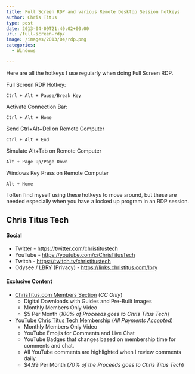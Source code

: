 ```yaml
---
title: Full Screen RDP and various Remote Desktop Session hotkeys
author: Chris Titus
type: post
date: 2013-04-09T21:40:02+00:00
url: /full-screen-rdp/
image: /images/2013/04/rdp.png
categories:
  - Windows

---
```

Here are all the hotkeys I use regularly when doing Full Screen RDP.<!--more-->

Full Screen RDP Hotkey:
  
`Ctrl + Alt + Pause/Break Key`
  
Activate Connection Bar:
  
`Ctrl + Alt + Home`
  
Send Ctrl+Alt+Del on Remote Computer
  
`Ctrl + Alt + End`
  
Simulate Alt+Tab on Remote Computer
  
`Alt + Page Up/Page Down`
  
Windows Key Press on Remote Computer
  
`Alt + Home`

I often find myself using these hotkeys to move around, but these are needed especially when you have a locked up program in an RDP session.

## Chris Titus Tech

#### Social

- Twitter - <https://twitter.com/christitustech>
- YouTube - <https://youtube.com/c/ChrisTitusTech>
- Twitch - <https://twitch.tv/christitustech>
- Odysee / LBRY (Privacy) - <https://links.christitus.com/lbry>

#### Exclusive Content

- [ChrisTitus.com Members Section][1] (_CC Only_)
  - Digital Downloads with Guides and Pre-Built Images
  - Monthly Members Only Video
  - $5 Per Month (_100% of Proceeds goes to Chris Titus Tech_)
- [YouTube Chris Titus Tech Membership][2] (_All Payments Accepted_)
  - Monthly Members Only Video
  - YouTube Emojis for Comments and Live Chat
  - YouTube Badges that changes based on membership time for comments and chat.
  - All YouTube comments are highlighted when I review comments daily. 
  - $4.99 Per Month (_70% of the Proceeds goes to Chris Titus Tech_)

 [1]: https://portal.christitus.com
 [2]: https://links.christitus.com/join
